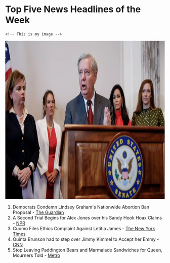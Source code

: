 
<html>

<body>
    <!-- This is my headline  -->
    <h1>Top Five News Headlines of the Week</h1>

    <!-- This is my image -->
<img src= "images/LGraham.JPG" width="600px" height="500px" alt="Senator Lindsey Graham at Press Conference">

<!-- This is my ordered list of news stories  -->
<ol>
<li>Democrats Condemn Lindsey Graham's Nationwide Abortion Ban Proposal - <a href="https://www.theguardian.com/us-news/live/2022/sep/13/republicans-abortion-ban-trump-special-master-graham-biden-latest/">The Guardian</a> </li>
<li>A Second Trial Begins for Alex Jones over his Sandy Hook Hoax Claims - <a href="https://www.npr.org/2022/09/13/1122688681/alex-jones-sandy-hook-hoax-trial/">NPR </a> </li>
<li>Cuomo Files Ethics Complaint Against Letitia James - <a href="https://www.nytimes.com/2022/09/13/nyregion/andrew-cuomo-letitia-james.html/">The New York Times</a> </li>
<li>Quinta Brunson had to step over Jimmy Kimmel to Accept her Emmy - <a href="https://www.cnn.com/2022/09/13/entertainment/quinta-brunson-jimmy-kimmel-emmys-cec/index.html/">CNN </a> </li>
<li>Stop Leaving Paddington Bears and Marmalade Sandwiches for Queen, Mourners Told - <a href="https://metro.co.uk/2022/09/12/queen-death-stop-leaving-paddington-bears-mourners-told-17356819/">Metro</a> </li>
</ol>

</body>
